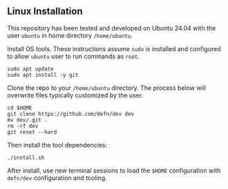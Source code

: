 ## Linux Installation

This repository has been tested and developed on Ubuntu 24.04 with the user `ubuntu` in home directory `/home/ubuntu`.

Install OS tools. These instructions assume `sudo` is installed and configured to allow `ubuntu` user to run commands as `root`.

```
sudo apt update
sudo apt install -y git
```

Clone the repo to your `/home/ubuntu` directory. The process below will overwrite files typically customized by the user.

```
cd $HOME
git clone https://github.com/defn/dev dev
mv dev/.git .
rm -rf dev
git reset --hard
```

Then install the tool dependencies:

```
./install.sh
```

After install, use new terminal sessions to load the `$HOME` configuration with `defn/dev` configuration and tooling.
